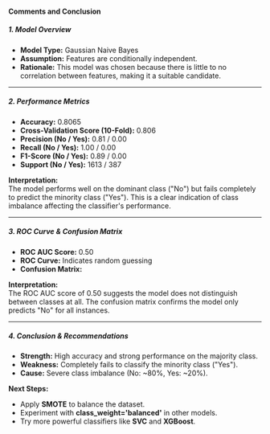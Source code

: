 #### Comments and Conclusion 

##### 1. Model Overview
- **Model Type:** Gaussian Naive Bayes  
- **Assumption:** Features are conditionally independent.  
- **Rationale:** This model was chosen because there is little to no correlation between features, making it a suitable candidate.

---

##### 2. Performance Metrics
- **Accuracy:** 0.8065  
- **Cross-Validation Score (10-Fold):** 0.806  
- **Precision (No / Yes):** 0.81 / 0.00  
- **Recall (No / Yes):** 1.00 / 0.00  
- **F1-Score (No / Yes):** 0.89 / 0.00  
- **Support (No / Yes):** 1613 / 387  

**Interpretation:**  
The model performs well on the dominant class ("No") but fails completely to predict the minority class ("Yes"). This is a clear indication of class imbalance affecting the classifier's performance.

---

##### 3. ROC Curve & Confusion Matrix
- **ROC AUC Score:** 0.50  
- **ROC Curve:** Indicates random guessing  
- **Confusion Matrix:**

**Interpretation:**  
The ROC AUC score of 0.50 suggests the model does not distinguish between classes at all. The confusion matrix confirms the model only predicts "No" for all instances.

---

##### 4. Conclusion & Recommendations
- **Strength:** High accuracy and strong performance on the majority class.
- **Weakness:** Completely fails to classify the minority class ("Yes").
- **Cause:** Severe class imbalance (No: ~80%, Yes: ~20%).

**Next Steps:**
- Apply **SMOTE** to balance the dataset.
- Experiment with **class_weight='balanced'** in other models.
- Try more powerful classifiers like **SVC** and **XGBoost**.

